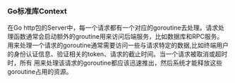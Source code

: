 ### Go标准库Context

在Go http包的Server中，每一个请求都有一个对应的goroutine去处理。请求处理函数通常会启动额外的groutine用来访问后端服务，比如数据库和RPC服务。
用来处理一个请求的goroutine通常需要访问一些与请求特定的数据,比如终端用户的身份认证信息、验证相关的token、请求的截止时间。当一个请求被取消或超时时，所有
用来处理该请求的goroutine都应该迅速推出，然后系统才能释放这些goroutine占用的资源。

